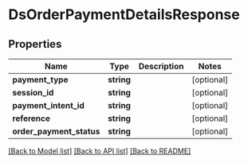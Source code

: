 # DsOrderPaymentDetailsResponse

## Properties
Name | Type | Description | Notes
------------ | ------------- | ------------- | -------------
**payment_type** | **string** |  | [optional] 
**session_id** | **string** |  | [optional] 
**payment_intent_id** | **string** |  | [optional] 
**reference** | **string** |  | [optional] 
**order_payment_status** | **string** |  | [optional] 

[[Back to Model list]](../../README.md#documentation-for-models) [[Back to API list]](../../README.md#documentation-for-api-endpoints) [[Back to README]](../../README.md)

